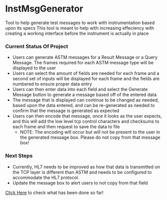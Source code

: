 # InstMsgGenerator
Tool to help generate test messages to work with instrumentation based upon its specs
This tool is meant to help with increasing effeciency with creating a working interface before the instrument is actually in place

### Current Status Of Project
- Users can generate ASTM messages for a Result Message or a Query Message. The frames required for each ASTM message type will be displayed to the user
- Users can select the amount of fields are needed for each frame and a second set of inputs will be displayed for each frame and the fields are numbered to ensure proper data entry
- Users can then enter data into each field and select the Generate Message button to generate a message based off of the entered data
- The message that is displayed can continue to be changed as needed, based upon the data entered, and can be re-generated as needed to confirm that the message is generated as expected
- Users can then encode that message, once it looks as the user expects, and this will add the low level tcp control characters and checksums to each frame and then request to save the data to file
  - NOTE: The encoding will occur but will not be present to the user in the generated message box. Please do not copy from that message box!

### Next Steps
- Currently, HL7 needs to be improved as how that data is transmitted on the TCP layer is different than ASTM and needs to be configured to accommodate the HL7 protocol.
- Update the message box to alert users to not copy from that field

<p><a href="https://instmsggenerator.pages.dev/" target="_blank" rel="noopener noreferrer">Click Here</a> to check what has been done so far!</p>
